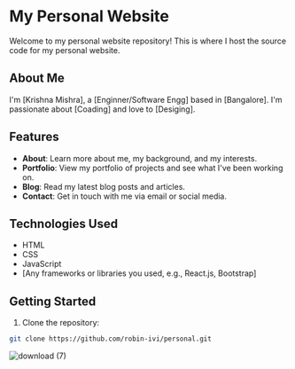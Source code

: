 # My Personal Website

Welcome to my personal website repository! This is where I host the source code for my personal website.

## About Me

I'm [Krishna Mishra], a [Enginner/Software Engg] based in [Bangalore]. I'm passionate about [Coading] and love to [Desiging]. 

## Features

- **About**: Learn more about me, my background, and my interests.
- **Portfolio**: View my portfolio of projects and see what I've been working on.
- **Blog**: Read my latest blog posts and articles.
- **Contact**: Get in touch with me via email or social media.

## Technologies Used

- HTML
- CSS
- JavaScript
- [Any frameworks or libraries you used, e.g., React.js, Bootstrap]

## Getting Started

1. Clone the repository:

```bash
git clone https://github.com/robin-ivi/personal.git
```

![download (7)](https://github.com/robin-ivi/personal/assets/59382640/c0f159a2-5adb-4df6-b8cf-aa61be4cfabc)

